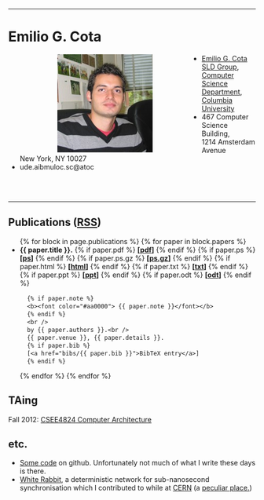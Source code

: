 ---
<h1>Emilio G. Cota</h1>

<img ALIGN="left" width="194" height="200" hspace="100" src="images/cota.jpeg" alt="Emilio picture">
<ul>
<li><a href="http://www.cs.columbia.edu/~cota">Emilio G. Cota</a></li>
<a href="http://sld.cs.columbia.edu/">SLD Group</a>, <a href="http://www.cs.columbia.edu/">Computer Science Department</a>, <a href="http://www.columbia.edu/">Columbia University</a></li>
<li>467 Computer Science Building,
<br />
1214 Amsterdam Avenue
<br />
New York, NY 10027
</li>
<li><span class="oppdir">ude.aibmuloc.sc@atoc</span></li>
</ul>
<br />
<br />
<hr />
<h2>Publications (<a href="pubs.rss">RSS</a>)</h2>
<ul>
{% for block in page.publications %}
  {% for paper in block.papers %}
  <li>
      <b>{{ paper.title }}.</b>
      {% if paper.pdf %}
      <b> [<a href="pubs/{{ paper.pdf }}">pdf</a>]</b>
      {% endif %}
      {% if paper.ps %}
      <b> [<a href="pubs/{{ paper.ps }}">ps</a>]</b>
      {% endif %}
      {% if paper.ps.gz %}
      <b> [<a href="pubs/{{ paper.ps.gz }}">ps.gz</a>]</b>
      {% endif %}
      {% if paper.html %}
      <b> [<a href="pubs/{{ paper.html }}">html</a>]</b>
      {% endif %}
      {% if paper.txt %}
      <b> [<a href="pubs/{{ paper.txt }}">txt</a>]</b>
      {% endif %}
      {% if paper.ppt %}
      <b> [<a href="pubs/{{ paper.ppt }}">ppt</a>]</b>
      {% endif %}
      {% if paper.odt %}
      <b> [<a href="pubs/{{ paper.odt }}">odt</a>]</b>
      {% endif %}

      {% if paper.note %}
      <b><font color="#aa0000"> {{ paper.note }}</font></b>
      {% endif %}
      <br />
      by {{ paper.authors }}.<br />
      {{ paper.venue }}, {{ paper.details }}.
      {% if paper.bib %}
      [<a href="bibs/{{ paper.bib }}">BibTeX entry</a>]
      {% endif %}
  </li>
  {% endfor %}
{% endfor %}
</ul>

<h2>TAing</h2>
<p>Fall 2012: <a href="http://www.cs.columbia.edu/~cs4824/">CSEE4824 Computer Architecture</a></p>

<h2>etc.</h2>
<ul>
<li><a href="https://github.com/cota">Some code</a> on github. Unfortunately not much of what I write these days is there.</li>
<li><a href="http://www.ohwr.org/projects/white-rabbit/wiki">White Rabbit</a>,
a deterministic network for sub-nanosecond synchronisation which I contributed
to while at <a href="http://cern.ch/">CERN</a> (a <a href="images/dilbert.gif">peculiar place.</a>)
</li>
</ul>
